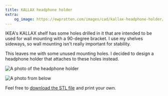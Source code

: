 ```yaml
---
title: KALLAX headphone holder
extra:
    og_image: https://ewpratten.com/images/cad/kallax-headphone-holder/photo-with-headphones.JPG
---
```


IKEA's KALLAX shelf has some holes drilled in it that are intended to be used for wall mounting with a 90-degree bracket. I use my shelves sideways, so wall mounting isn't really important for stability.

This leaves me with some unused mounting holes. I decided to design a headphone holder that attaches to these holes instead.

![A photo of the headphone holder](/images/cad/kallax-headphone-holder/photo-with-headphones.JPG)

![A photo from below](/images/cad/kallax-headphone-holder/underside.JPG)

Feel free to [download the STL file](/downloads/cad/kallax-headphone-mount.stl) and print your own.

